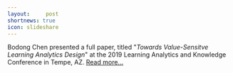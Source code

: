 ```yaml
---
layout:     post
shortnews: true
icon: slideshare
---
```


Bodong Chen presented a full paper, titled "*Towards Value-Sensitve Learning Analytics Design*" at the 2019 Learning Analytics and Knowledge Conference in Tempe, AZ. [Read more...](http://meefen.github.io/post/2019-03-08-lak19-part1/)
